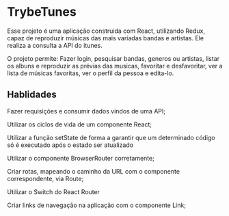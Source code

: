 # TrybeTunes

Esse projeto é uma aplicação construida com React, utilizando Redux, capaz de reproduzir músicas das mais variadas bandas e artistas. Ele realiza a consulta a API do itunes.

O projeto permite: Fazer login, pesquisar bandas, generos ou artistas, listar os albuns e reproduzir as prévias das musicas, favoritar e desfavoritar, ver a lista de músicas favoritas, ver o perfil da pessoa e edita-lo.






## Hablidades

Fazer requisições e consumir dados vindos de uma API;

Utilizar os ciclos de vida de um componente React;

Utilizar a função setState de forma a garantir que um determinado código só é executado após o estado ser atualizado

Utilizar o componente BrowserRouter corretamente;

Criar rotas, mapeando o caminho da URL com o componente correspondente, via Route;

Utilizar o Switch do React Router

Criar links de navegação na aplicação com o componente Link;
